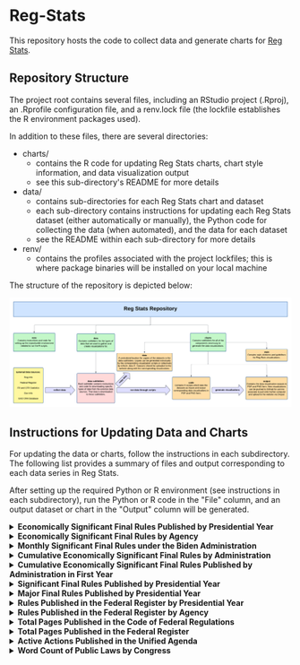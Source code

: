 # Reg-Stats

This repository hosts the code to collect data and generate charts for [Reg Stats](https://regulatorystudies.columbian.gwu.edu/reg-stats).

## Repository Structure

The project root contains several files, including an RStudio project (.Rproj), an .Rprofile configuration file, and a renv.lock file (the lockfile establishes the R environment packages used).

In addition to these files, there are several directories:

- charts/
  - contains the R code for updating Reg Stats charts, chart style information, and data visualization output
  - see this sub-directory's README for more details
- data/
  - contains sub-directories for each Reg Stats chart and dataset
  - each sub-directory contains instructions for updating each Reg Stats dataset (either automatically or manually), the Python code for collecting the data (when automated), and the data for each dataset
  - see the README within each sub-directory for more details
- renv/
  - contains the profiles associated with the project lockfiles; this is where package binaries will be installed on your local machine

The structure of the repository is depicted below:

![Map of Reg Stats Repository](charts/style/repo_map.png) 

## Instructions for Updating Data and Charts

For updating the data or charts, follow the instructions in each subdirectory. The following list provides a summary of
files and output corresponding to each data series in Reg Stats.

After setting up the required Python or R environment (see instructions in each subdirectory), run the Python or R code
in the "File" column, and an output dataset or chart in the "Output" column will be generated.

<details>
  <summary><strong>Economically Significant Final Rules Published by Presidential Year</strong></summary>
  <br/>
  <table>
    <tr>
      <th>Update</th>
      <th>Task</th>
      <th>Location</th>
      <th>File</th>
      <th>Output</th>
    </tr>
    <tr>
      <td rowspan="2">Annually:<br/>1st week of Feb</td>
      <td>Data</td>
      <td><code>data/es_rules/</code></td>
      <td><code>update_es_rules.py</code></td>
      <td><code>econ_significant_rules_by_presidential_year.csv</code></td>
    </tr>
    <tr>
      <td>Chart</td>
      <td><code>charts/</code></td>
      <td><code>code/econ_significant_rules.Rmd</code></td>
      <td>
        <code>output/econ_significant_rules_published_by_presidential_year.pdf</code><br/>
        <code>output/econ_significant_rules_published_by_presidential_year.png</code>
      </td>
    </tr>
  </table>
</details>


<details>
  <summary><strong>Economically Significant Final Rules by Agency</strong></summary>
  <br/>
  <table>
    <tr>
	  <th>Update</th>
      <th>Task</th>
      <th>Location</th>
      <th>File</th>
      <th>Output</th>
    </tr>
        <tr>
      	  <td rowspan="2">Annually:<br/>1st week of Feb</td>
          <td>Data</td>
          <td>`data/es_rules/`</td>
          <td>`by_agency/update_agency_es_rules.py`</td>
          <td>`agency_econ_significant_rules_by_presidential_year.csv`</td>
        </tr>
        <tr>
          <td>Chart</td>
          <td>`charts/`</td>
          <td>`code/agency_econ_significant_rules_by_presidential_year.Rmd`</td>
          <td>`output/by_agency/[agency]_econ_significant_rules_by_presidential_year.pdf`<br/>`output/by_agency/[agency]_econ_significant_rules_by_presidential_year.png`</td>
        </tr>
      </table>
</details>


<details>
  <summary><strong>Monthly Significant Final Rules under the Biden Administration</strong></summary>
  <br/>
  <table>
    <tr>
      <th>Update</th>
      <th>Task</th>
      <th>Location</th>
      <th>File</th>
      <th>Output</th>
    </tr>
        <tr>
      	  <td rowspan="2">Monthly:<br/>1st week of month</td>
          <td>Data</td>
          <td>`data/monthly_es_rules/`</td>
          <td>`update_monthly_sig_rules_by_admin.py`</td>
          <td>`monthly_significant_rules_by_admin.csv`</td>
        </tr>
        <tr>
          <td>Chart</td>
          <td>`charts/`</td>
          <td>`code/monthly_sig_rules_by_admin.Rmd`</td>
          <td>`output/monthly_significant_rules_biden.pdf`<br/>`output/monthly_significant_rules_biden.png`</td>
        </tr>
      </table>
</details>


<details>
  <summary><strong>Cumulative Economically Significant Final Rules by Administration</strong></summary>
  <br/>
  <table>
    <tr>
      <th>Update</th>
      <th>Task</th>
      <th>Location</th>
      <th>File</th>
      <th>Output</th>
    </tr>
        <tr>
      	  <td rowspan="2">Monthly:<br/>1st week of month</td>
          <td>Data</td>
          <td>`data/cumulative_es_rules/`</td>
          <td>`update_cumulative_es_rules.py`</td>
          <td>`cumulative_econ_significant_rules_by_presidential_month.csv`</td>
        </tr>
        <tr>
          <td>Chart</td>
          <td>`charts/`</td>
          <td>`code/cumulative_econ_significant_rules_by_admin.Rmd`</td>
          <td>`output/cumulative_econ_significant_rules_by_presidential_month.pdf`<br/>`output/cumulative_econ_significant_rules_by_presidential_month.png`</td>
        </tr>
      </table>
</details>


<details>
  <summary><strong>Cumulative Economically Significant Final Rules Published by Administration in First Year</strong></summary>
  <br/>
  <table>
    <tr>
      <th>Update</th>
      <th>Task</th>
      <th>Location</th>
      <th>File</th>
      <th>Output</th>
    </tr>
        <tr>
      	  <td rowspan="2">Monthly:<br/>1st week of month</td>
          <td>Data</td>
          <td>`data/cumulative_es_rules/`</td>
          <td>`update_cumulative_es_rules.py`</td>
          <td>`cumulative_econ_significant_rules_by_presidential_month.csv`</td>
        </tr>
        <tr>
          <td>Chart</td>
          <td>`charts/`</td>
          <td>`code/cumulative_econ_significant_rules_first_year.Rmd`</td>
          <td>`output/cumulative_econ_significant_rules_by_first_year.pdf`<br/>`output/cumulative_econ_significant_rules_by_first_year.png`</td>
        </tr>
      </table>
</details>


<details>
  <summary><strong>Significant Final Rules Published by Presidential Year</strong></summary>
  <br/>
  <table>
    <tr>
      <th>Update</th>
      <th>Task</th>
      <th>Location</th>
      <th>File</th>
      <th>Output</th>
    </tr>
        <tr>
      	  <td rowspan="2">Annually:<br/>1st week of Feb</td>
          <td>Data</td>
          <td>`data/sig_rules/`</td>
          <td>`update_sig_rules.py`</td>
          <td>`significant_rules_by_presidential_year.csv`</td>
        </tr>
        <tr>
          <td>Chart</td>
          <td>`charts/`</td>
          <td>`code/significant_rules.Rmd`</td>
          <td>`output/significant_rules_by_presidential_year.pdf`<br/>`output/significant_rules_by_presidential_year.png`</td>
        </tr>
      </table>
</details>


<details>
  <summary><strong>Major Final Rules Published by Presidential Year</strong></summary>
  <br/>
  <table>
    <tr>
      <th>Update</th>
      <th>Task</th>
      <th>Location</th>
      <th>File</th>
      <th>Output</th>
    </tr>
        <tr>
      	  <td rowspan="2">Annually:<br/>1st week of Feb</td>
          <td>Data</td>
          <td>`data/major_rules/`</td>
          <td>`cradb/scraper.py`<br/>`cradb/process_data.py`</td>
          <td>`major_rules_by_presidential_year.csv`</td>
        </tr>
        <tr>
          <td>Chart</td>
          <td>`charts/`</td>
          <td>`code/major_rules.Rmd`</td>
          <td>`output/major_rules_by_presidential_year.pdf`<br/>`output/major_rules_by_presidential_year.png`</td>
        </tr>
      </table>
</details>


<details>
  <summary><strong>Rules Published in the Federal Register by Presidential Year</strong></summary>
  <br/>
  <table>
    <tr>
      <th>Update</th>
      <th>Task</th>
      <th>Location</th>
      <th>File</th>
      <th>Output</th>
    </tr>
        <tr>
      	  <td rowspan="2">Annually:<br/>1st week of Feb</td>
          <td>Data</td>
          <td>`data/fr_rules/`</td>
          <td>`code/fr_rules_by_presidential_year.py`</td>
          <td>`federal_register_rules_by_presidential_year.csv`</td>
        </tr>
        <tr>
          <td>Chart</td>
          <td>`charts/`</td>
          <td>`code/federal_register_rules.Rmd`</td>
          <td>`output/federal_register_rules_by_presidential_year.pdf`<br/>`output/federal_register_rules_by_presidential_year.png`</td>
        </tr>
      </table>
</details>


<details>
  <summary><strong>Rules Published in the Federal Register by Agency</strong></summary>
  <br/>
  <table>
    <tr>
      <th>Update</th>
      <th>Task</th>
      <th>Location</th>
      <th>File</th>
      <th>Output</th>
    </tr>
        <tr>
      	  <td rowspan="2">Annually:<br/>1st week of Feb</td>
          <td>Data</td>
          <td>`data/fr_rules/`</td>
          <td>`code/agency_fr_rules_by_presidential_year.py`</td>
          <td>`agency_federal_register_rules_by_presidential_year.csv`</td>
        </tr>
        <tr>
          <td>Chart</td>
          <td>`charts/`</td>
          <td>`code/agency_federal_register_rules.Rmd`</td>
          <td>`output/by_agency/[agency]_federal_register_rules_by_presidential_year.pdf`<br/>`output/by_agency/[agency]_federal_register_rules_by_presidential_year.png`</td>
        </tr>
      </table>
</details>


<details>
  <summary><strong>Total Pages Published in the Code of Federal Regulations</strong></summary>
  <br/>
  <table>
    <tr>
      <th>Update</th>
      <th>Task</th>
      <th>Location</th>
      <th>File</th>
      <th>Output</th>
    </tr>
        <tr>
      	  <td rowspan="2">Annually:<br/>first few months of calendar year</td>
          <td>Data</td>
          <td>`data/cfr_pages/`</td>
          <td>`update_cfr_pages.py`</td>
          <td>`cfr_pages_by_calendar_year.csv`</td>
        </tr>
        <tr>
          <td>Chart</td>
          <td>`charts/`</td>
          <td>`code/cfr_pages.Rmd`</td>
          <td>`output/cfr_pages_by_calendar_year.pdf`<br/>`output/cfr_pages_by_calendar_year.png`</td>
        </tr>
      </table>
</details>


<details>
  <summary><strong>Total Pages Published in the Federal Register</strong></summary>
  <br/>
  <table>
    <tr>
      <th>Update</th>
      <th>Task</th>
      <th>Location</th>
      <th>File</th>
      <th>Output</th>
    </tr>
        <tr>
      	  <td rowspan="2">Annually:<br/>beginning of calendar year</td>
          <td>Data</td>
          <td>`data/fr_pages/`</td>
          <td>`update_fr_pages.py`</td>
          <td>`federal_register_pages_by_calendar_year.csv`</td>
        </tr>
        <tr>
          <td>Chart</td>
          <td>`charts/`</td>
          <td>`code/federal_register_pages.Rmd`</td>
          <td>`output/federal_register_pages_by_calendar_year.pdf`<br/>`output/federal_register_pages_by_calendar_year.png`</td>
        </tr>
      </table>
</details>


<details>
  <summary><strong>Active Actions Published in the Unified Agenda</strong></summary>
  <br/>
  <table>
    <tr>
      <th>Update</th>
      <th>Task</th>
      <th>Location</th>
      <th>File</th>
      <th>Output</th>
    </tr>
        <tr>
      	  <td rowspan="2">Biannually:<br/>spring (may/jun) and fall (Nov/Dec)</td>
          <td>Data</td>
          <td>`data/ua_actions/`</td>
          <td>`update_ua_actions.py`</td>
          <td>`active_actions_by_unified_agenda.csv`</td>
        </tr>
        <tr>
          <td>Chart</td>
          <td>`charts/`</td>
          <td>`code/unified_agenda_active_actions.Rmd`</td>
          <td>`output/active_actions_by_unified_agenda.pdf`<br/>`output/active_actions_by_unified_agenda.png`</td>
        </tr>
      </table>
</details>


<details>
  <summary><strong>Word Count of Public Laws by Congress</strong></summary>
  <br/>
  <table>
    <tr>
      <th>Update</th>
      <th>Task</th>
      <th>Location</th>
      <th>File</th>
      <th>Output</th>
    </tr>
        <tr>
      	  <td rowspan="2">Biennially:<br/>2nd week of Jan of odd years</td>
          <td>Data</td>
          <td>`data/public_laws/`</td>
          <td>`collect_public_law_data.py`</td>
          <td>`public_law_word_count_by_congress.csv`</td>
        </tr>
        <tr>
          <td>Chart</td>
          <td>`charts/`</td>
          <td>`code/public_law_word_count_by_congress.Rmd`</td>
          <td>`output/public_law_word_count_by_congress.pdf`<br/>`output/public_law_word_count_by_congress.png`</td>
        </tr>
      </table>
</details>
